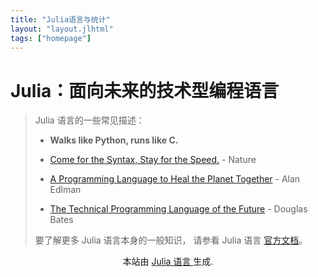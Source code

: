```yaml
---
title: "Julia语言与统计"
layout: "layout.jlhtml"
tags: ["homepage"]
---
```


<link rel="stylesheet" href="$(root_url)/assets/styles/homepage.css" type="text/css" />

<div id="title" class="banner">
    <h1>Julia：<strong>面向未来的技术型编程语言</strong></h1>
</div>

<blockquote class="banner">
Julia 语言的一些常见描述：

- **Walks like Python, runs like C.**

- [Come for the Syntax, Stay for the Speed.](https://media.nature.com/original/magazine-assets/d41586-019-02310-3/d41586-019-02310-3.pdf) - Nature

- [A Programming Language to Heal the Planet Together](https://www.ted.com/talks/alan_edelman_a_programming_language_to_heal_the_planet_together_julia?language=en) - Alan Edlman

- [The Technical Programming Language of the Future](http://pages.stat.wisc.edu/~bates/JuliaForRProgrammers.pdf) - Douglas Bates

要了解更多 Julia 语言本身的一般知识， 请参看 Julia 语言 [官方文档](https://docs.julialang.org)。

</blockquote>

<main class="homepage">
    <div class="page-foot">
        <div class="copyright" style="text-align:center">
            本站由 <a href="https://julialang.org">Julia 语言 </a> 生成.
        </div>
    </div>
</main>
